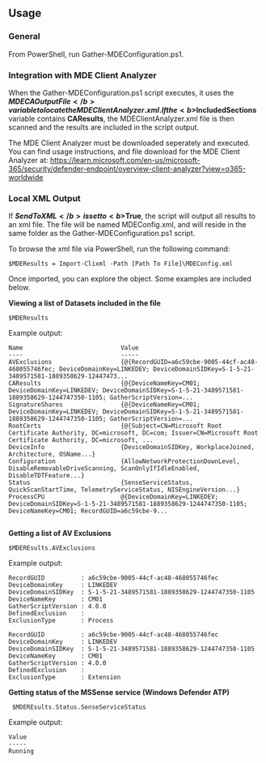 ## Usage

### General
From PowerShell, run Gather-MDEConfiguration.ps1.

### Integration with MDE Client Analyzer
When the Gather-MDEConfiguration.ps1 script executes, it uses the <b>$MDECAOutputFile</b> variable to locate the MDEClientAnalyzer.xml.
If the <b>$IncludedSections</b> variable contains <b>CAResults</b>, the MDEClientAnalyzer.xml file is then scanned and the results are included in the script output.

The MDE Client Analyzer must be downloaded seperately and executed.  
You can find usage instructions, and file download for the MDE Client Analyzer at:  https://learn.microsoft.com/en-us/microsoft-365/security/defender-endpoint/overview-client-analyzer?view=o365-worldwide

### Local XML Output
If <b>$SendToXML</b> is set to <b>$True</b>, the script will output all results to an xml file. The file will be named MDEConfig.xml, and will reside in the same folder as the Gather-MDEConfiguration.ps1 script.

To browse the xml file via PowerShell, run the following command:
```
$MDEResults = Import-Clixml -Path [Path To File]\MDEConfig.xml
```

Once imported, you can explore the object.  Some examples are included below.

<b>Viewing a list of Datasets included in the file</b>
```
$MDEResults
```

Example output:
```
Name                           Value                                                                                                                                      
----                           -----                                                                                                                                      
AVExclusions                   {@{RecordGUID=a6c59cbe-9005-44cf-ac48-468055746fec; DeviceDomainKey=LINKEDEV; DeviceDomainSIDKey=S-1-5-21-3489571581-1889358629-12447473...
CAResults                      {@{DeviceNameKey=CM01; DeviceDomainKey=LINKEDEV; DeviceDomainSIDKey=S-1-5-21-3489571581-1889358629-1244747350-1105; GatherScriptVersion=...
SignatureShares                {@{DeviceNameKey=CM01; DeviceDomainKey=LINKEDEV; DeviceDomainSIDKey=S-1-5-21-3489571581-1889358629-1244747350-1105; GatherScriptVersion=...
RootCerts                      {@{Subject=CN=Microsoft Root Certificate Authority, DC=microsoft, DC=com; Issuer=CN=Microsoft Root Certificate Authority, DC=microsoft, ...
DeviceInfo                     {DeviceDomainSIDKey, WorkplaceJoined, Architecture, OSName...}                                                                             
Configuration                  {AllowNetworkProtectionDownLevel, DisableRemovableDriveScanning, ScanOnlyIfIdleEnabled, DisableTDTFeature...}                              
Status                         {SenseServiceStatus, QuickScanStartTime, TelemetryServiceStatus, NISEngineVersion...}                                                      
ProcessCPU                     @{DeviceDomainKey=LINKEDEV; DeviceDomainSIDKey=S-1-5-21-3489571581-1889358629-1244747350-1105; DeviceNameKey=CM01; RecordGUID=a6c59cbe-9...
                                                                                               

```

<b>Getting a list of AV Exclusions</b>
```
$MDEREsults.AVExclusions
```

Example output:
```
RecordGUID          : a6c59cbe-9005-44cf-ac48-468055746fec
DeviceDomainKey     : LINKEDEV
DeviceDomainSIDKey  : S-1-5-21-3489571581-1889358629-1244747350-1105
DeviceNameKey       : CM01
GatherScriptVersion : 4.0.0
DefinedExclusion    : 
ExclusionType       : Process

RecordGUID          : a6c59cbe-9005-44cf-ac48-468055746fec
DeviceDomainKey     : LINKEDEV
DeviceDomainSIDKey  : S-1-5-21-3489571581-1889358629-1244747350-1105
DeviceNameKey       : CM01
GatherScriptVersion : 4.0.0
DefinedExclusion    : 
ExclusionType       : Extension
```

<b>Getting status of the MSSense service (Windows Defender ATP)</b>

```
 $MDEREsults.Status.SenseServiceStatus
```

Example output:
```
Value  
-----  
Running
```
